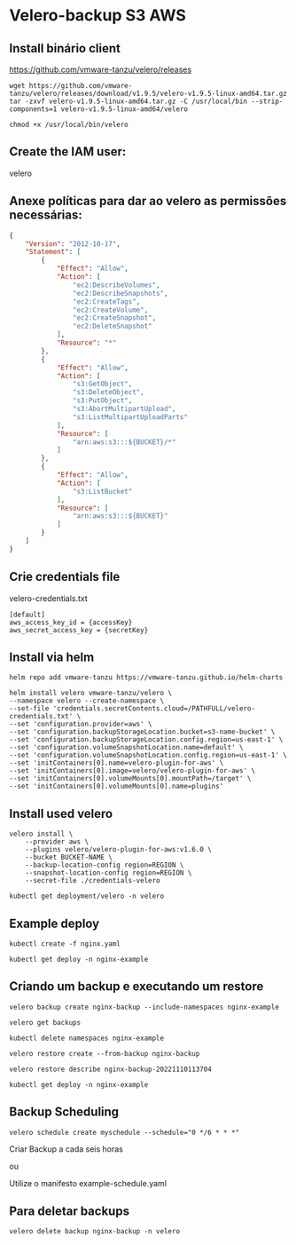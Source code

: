 # Velero-backup S3 AWS

## Install binário client
https://github.com/vmware-tanzu/velero/releases

```
wget https://github.com/vmware-tanzu/velero/releases/download/v1.9.5/velero-v1.9.5-linux-amd64.tar.gz
tar -zxvf velero-v1.9.5-linux-amd64.tar.gz -C /usr/local/bin --strip-components=1 velero-v1.9.5-linux-amd64/velero
```
```
chmod +x /usr/local/bin/velero
```
## Create the IAM user:

velero

## Anexe políticas para dar ao velero as permissões necessárias:
```json
{
    "Version": "2012-10-17",
    "Statement": [
        {
            "Effect": "Allow",
            "Action": [
                "ec2:DescribeVolumes",
                "ec2:DescribeSnapshots",
                "ec2:CreateTags",
                "ec2:CreateVolume",
                "ec2:CreateSnapshot",
                "ec2:DeleteSnapshot"
            ],
            "Resource": "*"
        },
        {
            "Effect": "Allow",
            "Action": [
                "s3:GetObject",
                "s3:DeleteObject",
                "s3:PutObject",
                "s3:AbortMultipartUpload",
                "s3:ListMultipartUploadParts"
            ],
            "Resource": [
                "arn:aws:s3:::${BUCKET}/*"
            ]
        },
        {
            "Effect": "Allow",
            "Action": [
                "s3:ListBucket"
            ],
            "Resource": [
                "arn:aws:s3:::${BUCKET}"
            ]
        }
    ]
}
```
## Crie credentials file

velero-credentials.txt
```
[default]
aws_access_key_id = {accessKey}
aws_secret_access_key = {secretKey}
```

## Install via helm
```
helm repo add vmware-tanzu https://vmware-tanzu.github.io/helm-charts
```
```
helm install velero vmware-tanzu/velero \
--namespace velero --create-namespace \
--set-file 'credentials.secretContents.cloud=/PATHFULL/velero-credentials.txt' \
--set 'configuration.provider=aws' \
--set 'configuration.backupStorageLocation.bucket=s3-name-bucket' \
--set 'configuration.backupStorageLocation.config.region=us-east-1' \
--set 'configuration.volumeSnapshotLocation.name=default' \
--set 'configuration.volumeSnapshotLocation.config.region=us-east-1' \
--set 'initContainers[0].name=velero-plugin-for-aws' \
--set 'initContainers[0].image=velero/velero-plugin-for-aws' \
--set 'initContainers[0].volumeMounts[0].mountPath=/target' \
--set 'initContainers[0].volumeMounts[0].name=plugins'
```
## Install used velero
```
velero install \
    --provider aws \
    --plugins velero/velero-plugin-for-aws:v1.6.0 \
    --bucket BUCKET-NAME \
    --backup-location-config region=REGION \
    --snapshot-location-config region=REGION \
    --secret-file ./credentials-velero
```
```
kubectl get deployment/velero -n velero
```
## Example deploy
```
kubectl create -f nginx.yaml
```
```
kubectl get deploy -n nginx-example
```
## Criando um backup e executando um restore 
```
velero backup create nginx-backup --include-namespaces nginx-example
```
```
velero get backups
```
```
kubectl delete namespaces nginx-example
```
```
velero restore create --from-backup nginx-backup
```
```
velero restore describe nginx-backup-20221110113704
```
```
kubectl get deploy -n nginx-example
```
## Backup Scheduling

```
velero schedule create myschedule --schedule="0 */6 * * *"
```
Criar Backup a cada seis horas

ou

Utilize o manifesto example-schedule.yaml

## Para deletar backups 
```
velero delete backup nginx-backup -n velero
```
